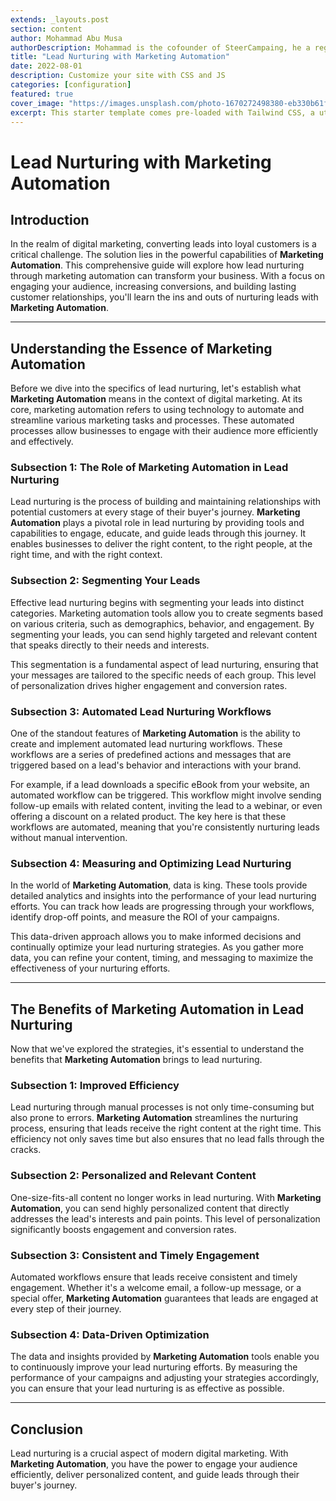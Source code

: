 ```yaml
---
extends: _layouts.post
section: content
author: Mohammad Abu Musa
authorDescription: Mohammad is the cofounder of SteerCampaing, he a regular contributor of Mautic
title: "Lead Nurturing with Marketing Automation"
date: 2022-08-01
description: Customize your site with CSS and JS
categories: [configuration]
featured: true
cover_image: "https://images.unsplash.com/photo-1670272498380-eb330b61f3cd?ixlib=rb-4.0.3&ixid=MnwxMjA3fDB8MHxwaG90by1wYWdlfHx8fGVufDB8fHx8&auto=format&fit=crop&w=2070&q=80"
excerpt: This starter template comes pre-loaded with Tailwind CSS, a utility CSS framework that allows you to customize and build complex designs without touching a line of CSS.
---
```

# Lead Nurturing with Marketing Automation

## Introduction

In the realm of digital marketing, converting leads into loyal customers is a critical challenge. The solution lies in the powerful capabilities of **Marketing Automation**. This comprehensive guide will explore how lead nurturing through marketing automation can transform your business. With a focus on engaging your audience, increasing conversions, and building lasting customer relationships, you'll learn the ins and outs of nurturing leads with **Marketing Automation**.

---

## Understanding the Essence of Marketing Automation

Before we dive into the specifics of lead nurturing, let's establish what **Marketing Automation** means in the context of digital marketing. At its core, marketing automation refers to using technology to automate and streamline various marketing tasks and processes. These automated processes allow businesses to engage with their audience more efficiently and effectively.

### Subsection 1: The Role of Marketing Automation in Lead Nurturing

Lead nurturing is the process of building and maintaining relationships with potential customers at every stage of their buyer's journey. **Marketing Automation** plays a pivotal role in lead nurturing by providing tools and capabilities to engage, educate, and guide leads through this journey. It enables businesses to deliver the right content, to the right people, at the right time, and with the right context.

### Subsection 2: Segmenting Your Leads

Effective lead nurturing begins with segmenting your leads into distinct categories. Marketing automation tools allow you to create segments based on various criteria, such as demographics, behavior, and engagement. By segmenting your leads, you can send highly targeted and relevant content that speaks directly to their needs and interests.

This segmentation is a fundamental aspect of lead nurturing, ensuring that your messages are tailored to the specific needs of each group. This level of personalization drives higher engagement and conversion rates.

### Subsection 3: Automated Lead Nurturing Workflows

One of the standout features of **Marketing Automation** is the ability to create and implement automated lead nurturing workflows. These workflows are a series of predefined actions and messages that are triggered based on a lead's behavior and interactions with your brand.

For example, if a lead downloads a specific eBook from your website, an automated workflow can be triggered. This workflow might involve sending follow-up emails with related content, inviting the lead to a webinar, or even offering a discount on a related product. The key here is that these workflows are automated, meaning that you're consistently nurturing leads without manual intervention.

### Subsection 4: Measuring and Optimizing Lead Nurturing

In the world of **Marketing Automation**, data is king. These tools provide detailed analytics and insights into the performance of your lead nurturing efforts. You can track how leads are progressing through your workflows, identify drop-off points, and measure the ROI of your campaigns.

This data-driven approach allows you to make informed decisions and continually optimize your lead nurturing strategies. As you gather more data, you can refine your content, timing, and messaging to maximize the effectiveness of your nurturing efforts.

---

## The Benefits of Marketing Automation in Lead Nurturing

Now that we've explored the strategies, it's essential to understand the benefits that **Marketing Automation** brings to lead nurturing.

### Subsection 1: Improved Efficiency

Lead nurturing through manual processes is not only time-consuming but also prone to errors. **Marketing Automation** streamlines the nurturing process, ensuring that leads receive the right content at the right time. This efficiency not only saves time but also ensures that no lead falls through the cracks.

### Subsection 2: Personalized and Relevant Content

One-size-fits-all content no longer works in lead nurturing. With **Marketing Automation**, you can send highly personalized content that directly addresses the lead's interests and pain points. This level of personalization significantly boosts engagement and conversion rates.

### Subsection 3: Consistent and Timely Engagement

Automated workflows ensure that leads receive consistent and timely engagement. Whether it's a welcome email, a follow-up message, or a special offer, **Marketing Automation** guarantees that leads are engaged at every step of their journey.

### Subsection 4: Data-Driven Optimization

The data and insights provided by **Marketing Automation** tools enable you to continuously improve your lead nurturing efforts. By measuring the performance of your campaigns and adjusting your strategies accordingly, you can ensure that your lead nurturing is as effective as possible.

---

## Conclusion

Lead nurturing is a crucial aspect of modern digital marketing. With **Marketing Automation**, you have the power to engage your audience efficiently, deliver personalized content, and guide leads through their buyer's journey.
